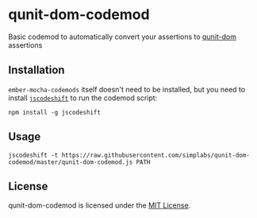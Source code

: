 
qunit-dom-codemod
==============================================================================

Basic codemod to automatically convert your assertions to
[qunit-dom](https://github.com/simplabs/qunit-dom) assertions


Installation
------------------------------------------------------------------------------

`ember-mocha-codemods` itself doesn't need to be installed, but you need to
install [`jscodeshift`](https://github.com/facebook/jscodeshift) to run the
codemod script:

```
npm install -g jscodeshift
```


Usage
------------------------------------------------------------------------------

```
jscodeshift -t https://raw.githubusercontent.com/simplabs/qunit-dom-codemod/master/qunit-dom-codemod.js PATH
```


License
------------------------------------------------------------------------------
qunit-dom-codemod is licensed under the [MIT License](LICENSE).
